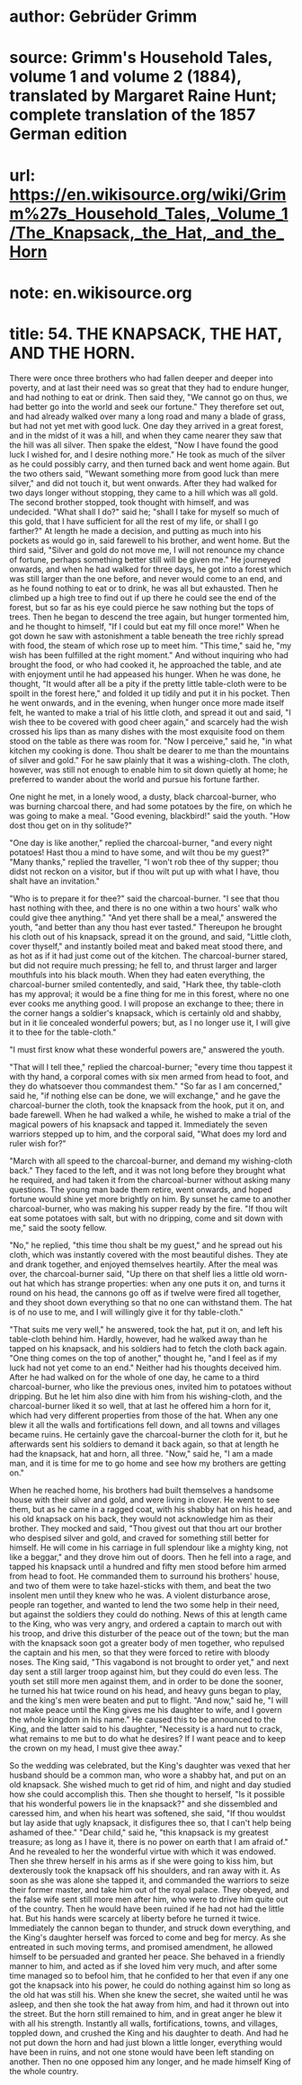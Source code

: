 # author: Gebrüder Grimm
# source: Grimm's Household Tales, volume 1 and volume 2 (1884), translated by Margaret Raine Hunt; complete translation of the 1857 German edition
# url: https://en.wikisource.org/wiki/Grimm%27s_Household_Tales,_Volume_1/The_Knapsack,_the_Hat,_and_the_Horn
# note: en.wikisource.org
# title: 54. THE KNAPSACK, THE HAT, AND THE HORN. 

 There were once three brothers who had fallen deeper and deeper into poverty, and at last their need was so great that they had to endure hunger, and had nothing to eat or drink. Then said they, "We cannot go on thus, we had better go into the world and seek our fortune." They therefore set out, and had already walked over many a long road and many a blade of grass, but had not yet met with good luck. One day they arrived in a great forest, and in the midst of it was a hill, and when they came nearer they saw that the hill was all silver. Then spake the eldest, "Now I have found the good luck I wished for, and I desire nothing more." He took as much of the silver as he could possibly carry, and then turned back and went home again. But the two others said, "We ​want something more from good luck than mere silver," and did not touch it, but went onwards. After they had walked for two days longer without stopping, they came to a hill which was all gold. The second brother stopped, took thought with himself, and was undecided. "What shall I do?" said he; "shall I take for myself so much of this gold, that I have sufficient for all the rest of my life, or shall I go farther?" At length he made a decision, and putting as much into his pockets as would go in, said farewell to his brother, and went home. But the third said, "Silver and gold do not move me, I will not renounce my chance of fortune, perhaps something better still will be given me." He journeyed onwards, and when he had walked for three days, he got into a forest which was still larger than the one before, and never would come to an end, and as he found nothing to eat or to drink, he was all but exhausted. Then he climbed up a high tree to find out if up there he could see the end of the forest, but so far as his eye could pierce he saw nothing but the tops of trees. Then he began to descend the tree again, but hunger tormented him, and he thought to himself, "If I could but eat my fill once more!" When he got down he saw with astonishment a table beneath the tree richly spread with food, the steam of which rose up to meet him. "This time," said he, "my wish has been fulfilled at the right moment." And without inquiring who had brought the food, or who had cooked it, he approached the table, and ate with enjoyment until he had appeased his hunger. When he was done, he thought, "It would after all be a pity if the pretty little table-cloth were to be spoilt in the forest here," and folded it up tidily and put it in his pocket. Then he went onwards, and in the evening, when hunger once more made itself felt, he wanted to make a trial of his little cloth, and spread it out and said, "I wish thee to be covered with good cheer again," and scarcely had the wish crossed his lips than as many dishes with the most exquisite food on them stood on the table as there was room for. "Now I perceive," said he, "in what kitchen my cooking is done. Thou shalt be dearer to me than the mountains of silver and gold." For he saw plainly that it was a wishing-cloth. The cloth, however, ​was still not enough to enable him to sit down quietly at home; he preferred to wander about the world and pursue his fortune farther. 

One night he met, in a lonely wood, a dusty, black charcoal-burner, who was burning charcoal there, and had some potatoes by the fire, on which he was going to make a meal. "Good evening, blackbird!" said the youth. "How dost thou get on in thy solitude?" 

"One day is like another," replied the charcoal-burner, "and every night potatoes! Hast thou a mind to have some, and wilt thou be my guest?" "Many thanks," replied the traveller, "I won't rob thee of thy supper; thou didst not reckon on a visitor, but if thou wilt put up with what I have, thou shalt have an invitation." 

"Who is to prepare it for thee?" said the charcoal-burner. "I see that thou hast nothing with thee, and there is no one within a two hours' walk who could give thee anything." "And yet there shall be a meal," answered the youth, "and better than any thou hast ever tasted." Thereupon he brought his cloth out of his knapsack, spread it on the ground, and said, "Little cloth, cover thyself," and instantly boiled meat and baked meat stood there, and as hot as if it had just come out of the kitchen. The charcoal-burner stared, but did not require much pressing; he fell to, and thrust larger and larger mouthfuls into his black mouth. When they had eaten everything, the charcoal-burner smiled contentedly, and said, "Hark thee, thy table-cloth has my approval; it would be a fine thing for me in this forest, where no one ever cooks me anything good. I will propose an exchange to thee; there in the corner hangs a soldier's knapsack, which is certainly old and shabby, but in it lie concealed wonderful powers; but, as I no longer use it, I will give it to thee for the table-cloth." 

"I must first know what these wonderful powers are," answered the youth. 

"That will I tell thee," replied the charcoal-burner; "every time thou tappest it with thy hand, a corporal comes with six men armed from head to foot, and they do whatsoever thou commandest them." "So far as I am concerned," said he, "if nothing else can be done, we will ​exchange," and he gave the charcoal-burner the cloth, took the knapsack from the hook, put it on, and bade farewell. When he had walked a while, he wished to make a trial of the magical powers of his knapsack and tapped it. Immediately the seven warriors stepped up to him, and the corporal said, "What does my lord and ruler wish for?" 

"March with all speed to the charcoal-burner, and demand my wishing-cloth back." They faced to the left, and it was not long before they brought what he required, and had taken it from the charcoal-burner without asking many questions. The young man bade them retire, went onwards, and hoped fortune would shine yet more brightly on him. By sunset he came to another charcoal-burner, who was making his supper ready by the fire. "If thou wilt eat some potatoes with salt, but with no dripping, come and sit down with me," said the sooty fellow. 

"No," he replied, "this time thou shalt be my guest," and he spread out his cloth, which was instantly covered with the most beautiful dishes. They ate and drank together, and enjoyed themselves heartily. After the meal was over, the charcoal-burner said, "Up there on that shelf lies a little old worn-out hat which has strange properties: when any one puts it on, and turns it round on his head, the cannons go off as if twelve were fired all together, and they shoot down everything so that no one can withstand them. The hat is of no use to me, and I will willingly give it for thy table-cloth." 

"That suits me very well," he answered, took the hat, put it on, and left his table-cloth behind him. Hardly, however, had he walked away than he tapped on his knapsack, and his soldiers had to fetch the cloth back again. "One thing comes on the top of another," thought he, "and I feel as if my luck had not yet come to an end." Neither had his thoughts deceived him. After he had walked on for the whole of one day, he came to a third charcoal-burner, who like the previous ones, invited him to potatoes without dripping. But he let him also dine with him from his wishing-cloth, and the charcoal-burner liked it so well, that at last he offered him a horn for it, which had very different properties from those of ​the hat. When any one blew it all the walls and fortifications fell down, and all towns and villages became ruins. He certainly gave the charcoal-burner the cloth for it, but he afterwards sent his soldiers to demand it back again, so that at length he had the knapsack, hat and horn, all three. "Now," said he, "I am a made man, and it is time for me to go home and see how my brothers are getting on." 

When he reached home, his brothers had built themselves a handsome house with their silver and gold, and were living in clover. He went to see them, but as he came in a ragged coat, with his shabby hat on his head, and his old knapsack on his back, they would not acknowledge him as their brother. They mocked and said, "Thou givest out that thou art our brother who despised silver and gold, and craved for something still better for himself. He will come in his carriage in full splendour like a mighty king, not like a beggar," and they drove him out of doors. Then he fell into a rage, and tapped his knapsack until a hundred and fifty men stood before him armed from head to foot. He commanded them to surround his brothers' house, and two of them were to take hazel-sticks with them, and beat the two insolent men until they knew who he was. A violent disturbance arose, people ran together, and wanted to lend the two some help in their need, but against the soldiers they could do nothing. News of this at length came to the King, who was very angry, and ordered a captain to march out with his troop, and drive this disturber of the peace out of the town; but the man with the knapsack soon got a greater body of men together, who repulsed the captain and his men, so that they were forced to retire with bloody noses. The King said, "This vagabond is not brought to order yet," and next day sent a still larger troop against him, but they could do even less. The youth set still more men against them, and in order to be done the sooner, he turned his hat twice round on his head, and heavy guns began to play, and the king's men were beaten and put to flight. "And now," said he, "I will not make peace until the King gives me his daughter to wife, and I govern the whole kingdom in ​his name." He caused this to be announced to the King, and the latter said to his daughter, "Necessity is a hard nut to crack, what remains to me but to do what he desires? If I want peace and to keep the crown on my head, I must give thee away." 

So the wedding was celebrated, but the King's daughter was vexed that her husband should be a common man, who wore a shabby hat, and put on an old knapsack. She wished much to get rid of him, and night and day studied how she could accomplish this. Then she thought to herself, "Is it possible that his wonderful powers lie in the knapsack?" and she dissembled and caressed him, and when his heart was softened, she said, "If thou wouldst but lay aside that ugly knapsack, it disfigures thee so, that I can't help being ashamed of thee." "Dear child," said he, "this knapsack is my greatest treasure; as long as I have it, there is no power on earth that I am afraid of." And he revealed to her the wonderful virtue with which it was endowed. Then she threw herself in his arms as if she were going to kiss him, but dexterously took the knapsack off his shoulders, and ran away with it. As soon as she was alone she tapped it, and commanded the warriors to seize their former master, and take him out of the royal palace. They obeyed, and the false wife sent still more men after him, who were to drive him quite out of the country. Then he would have been ruined if he had not had the little hat. But his hands were scarcely at liberty before he turned it twice. Immediately the cannon began to thunder, and struck down everything, and the King's daughter herself was forced to come and beg for mercy. As she entreated in such moving terms, and promised amendment, he allowed himself to be persuaded and granted her peace. She behaved in a friendly manner to him, and acted as if she loved him very much, and after some time managed so to befool him, that he confided to her that even if any one got the knapsack into his power, he could do nothing against him so long as the old hat was still his. When she knew the secret, she waited until he was asleep, and then she took the hat away from him, and had it thrown out into the street. But the horn ​still remained to him, and in great anger he blew it with all his strength. Instantly all walls, fortifications, towns, and villages, toppled down, and crushed the King and his daughter to death. And had he not put down the horn and had just blown a little longer, everything would have been in ruins, and not one stone would have been left standing on another. Then no one opposed him any longer, and he made himself King of the whole country. 

